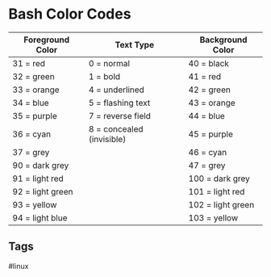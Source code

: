 # Bash Color Codes

| Foreground Color | Text Type | Background Color |
|------------------|-----------|------------------|
|31  = red |0 = normal|40 = black |
|32  = green|1 = bold|41 = red |
|33  = orange|4 = underlined|42  = green |
|34  = blue |5   = flashing text|43  = orange |
|35  = purple |7   = reverse field|44  = blue |
|36  = cyan |8   = concealed (invisible)|45  = purple |
|37  = grey ||46  = cyan |
|90  = dark grey ||47  = grey |
|91  = light red ||100 = dark grey |
|92  = light green ||101 = light red |
|93  = yellow ||102 = light green |
|94  = light blue ||103 = yellow |

## Tags
#linux
